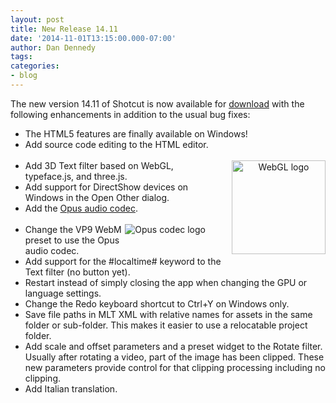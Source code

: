 ```yaml
---
layout: post
title: New Release 14.11
date: '2014-11-01T13:15:00.000-07:00'
author: Dan Dennedy
tags: 
categories:
- blog
---
```


The new version 14.11 of Shotcut is now available for <a href="/shotcut_web/download/">download</a> with the following enhancements in addition to the usual bug fixes:<br>
<ul><li>The HTML5 features are finally available on Windows!</li>
<li>Add source code editing to the HTML editor.</li>
<br><div class="separator" style="float: right; margin-bottom: 1em; margin-left: 1em; text-align: center;"><img alt="WebGL logo" border="0" src="http://upload.wikimedia.org/wikipedia/commons/3/39/WebGL_logo.png" width="150px" title=""></div>
<li>Add 3D Text filter based on WebGL, typeface.js, and three.js.</li>
<li>Add support for DirectShow devices on Windows in the Open Other dialog.</li>
<li>Add the <a href="http://www.opus-codec.org/">Opus audio codec</a>.</li>
<br><div class="separator" style="float: right; margin-bottom: 1em; margin-right: 2em; text-align: center;"><img alt="Opus codec logo" border="0" src="http://www.opus-codec.org/images/opus-112.png" title=""></div><li>Change the VP9 WebM preset to use the Opus audio codec.</li>
<li>Add support for the #localtime# keyword to the Text filter (no button yet).</li>
<li>Restart instead of simply closing the app when changing the GPU or language settings.</li>
<li>Change the Redo keyboard shortcut to Ctrl+Y on Windows only.</li>
<li>Save file paths in MLT XML with relative names for assets in the same folder or sub-folder. This makes it easier to use a relocatable project folder.</li>
<li>Add scale and offset parameters and a preset widget to the Rotate filter. Usually after rotating a video, part of the image has been clipped. These new parameters provide control for that clipping processing including no clipping.</li>
<li>Add Italian translation.</li></ul>
